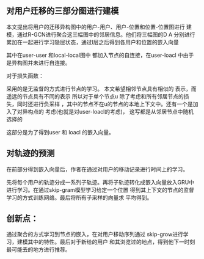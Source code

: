 ## 对用户迁移的三部分图进行建模

本文提出将用户的迁移异构图中的用户-用户、用户-位置和位置-位置图进行
建模，通过R-GCN进行聚合这三幅图中的邻居信息。他们将三幅图的D A 
分别进行累加在一起进行学习隐层状态，通过l层之后得到各用户和位置的嵌入向量

其中在user-user 和local-local图中 都加入节点的自连接，在user-loacl
中由于是异构图并未进行自连接。

对于损失函数：

采用的是无监督的方式进行节点的学习。
本文希望相邻节点具有相似的 表示，而遥远的节点具有不同的表示
所以对于单个节点u 除了考虑和所有邻居节点的损失，同时还进行负采样
，其中的节点不在u的节点的本地上下文中。还有一个是加入了对异构点的
考虑(也就是对user-loacl的考虑)，  这写都是从邻居节点中随机选择的

这部分是为了得到user 和 loacl 的嵌入向量。

## 对轨迹的预测

在前部分得到嵌入向量后，作者在通过对用户的移动记录进行时间上的学习。

先将每个用户的轨迹分成一系列子轨迹。再将子轨迹转化成嵌入向量放入GRU中
进行学习。在通过skip-gram模型学习给定一个位置
得到其上下文的节点的监督学习的方式训练网络。最后将所有子采样的向量求
平均得到。

## 创新点：

通过聚合的方式学习到节点的嵌入，在对用户移动序列通过
skip-grow进行学习，建模其中的特性。最后对于新给的用户
和其浏览过的地点，得到他下一时刻最可能去的地方进行推荐。